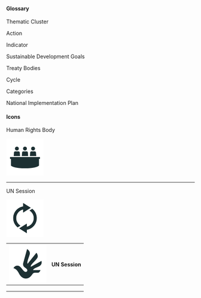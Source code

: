 #### Glossary

Thematic Cluster

Action

Indicator

Sustainable Development Goals

Treaty Bodies

Cycle

Categories

National Implementation Plan

#### Icons

Human Rights Body

![](/assets/1_humanRightsBody.png)

---

UN Session

![](/assets/2_UNsession.png)

| ![](/assets/3_humanRight.png) |                                                                                                                                                                                                                                                               UN Session |
| :--- | :--- |
|  |  |
|  |  |
|  |  |



